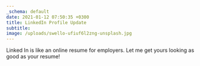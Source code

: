 ```yaml
---
_schema: default
date: 2021-01-12 07:50:35 +0300
title: LinkedIn Profile Update
subtitle:
image: /uploads/swello-ufiuf6l2zng-unsplash.jpg
---
```

Linked In is like an online resume for employers. Let me get yours looking as good as your resume!